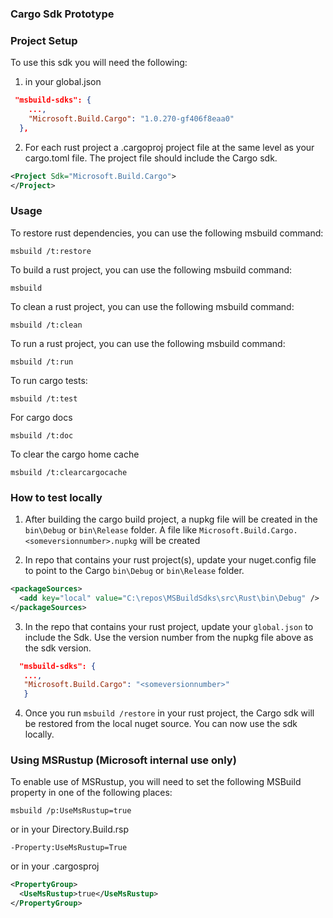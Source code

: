 ### Cargo Sdk Prototype

### Project Setup
To use this sdk you will need the following:

1) in your global.json
```json
 "msbuild-sdks": {
    ...,
    "Microsoft.Build.Cargo": "1.0.270-gf406f8eaa0"
  },
```

2) For each rust project a .cargoproj project file at the same level as your cargo.toml file. The project file should include the Cargo sdk.
```xml
<Project Sdk="Microsoft.Build.Cargo">
</Project>
```

### Usage
To restore rust dependencies, you can use the following msbuild command:
```shell
msbuild /t:restore
```

To build a rust project, you can use the following msbuild command:
```shell
msbuild
```

To clean a rust project, you can use the following msbuild command:
```shell
msbuild /t:clean
```

To run a rust project, you can use the following msbuild command:
```shell
msbuild /t:run
```

To run cargo tests:
```shell
msbuild /t:test
```

For cargo docs
```shell
msbuild /t:doc
```

To clear the cargo home cache
```shell
msbuild /t:clearcargocache
```

### How to test locally

1) After building the cargo build project, a nupkg file will be created in the `bin\Debug` or `bin\Release` folder. A file like `Microsoft.Build.Cargo.<someversionnumber>.nupkg` will be created

2) In repo that contains your rust project(s), update your nuget.config file to point to the Cargo `bin\Debug` or `bin\Release` folder.

```xml
<packageSources>
  <add key="local" value="C:\repos\MSBuildSdks\src\Rust\bin\Debug" />
</packageSources>
 ```

 3) In the repo that contains your rust project, update your `global.json` to include the Sdk. Use the version number from the nupkg file above as the sdk version.
```json
  "msbuild-sdks": {
   ...,
   "Microsoft.Build.Cargo": "<someversionnumber>"
   }
```
 4) Once you run `msbuild /restore` in your rust project, the Cargo sdk will be restored from the local nuget source. You can now use the sdk locally.


 ### Using MSRustup (Microsoft internal use only)
 To enable use of MSRustup, you will need to set the following MSBuild property in one of the following places:
 
 ```shell
 msbuild /p:UseMsRustup=true
 ```
 or in your  Directory.Build.rsp
 ```
 -Property:UseMsRustup=True
 ```
 or 
 in your .cargosproj
```xml 
<PropertyGroup>
  <UseMsRustup>true</UseMsRustup>
</PropertyGroup> 
```
